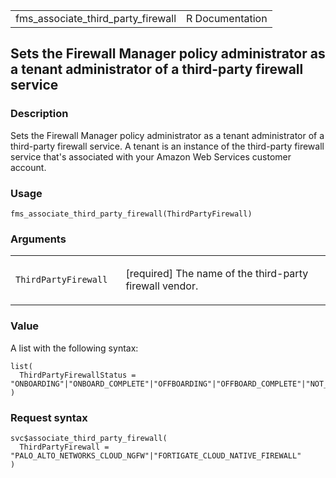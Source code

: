 <table style="width: 100%;">
<tbody>
<tr class="odd">
<td>fms_associate_third_party_firewall</td>
<td style="text-align: right;">R Documentation</td>
</tr>
</tbody>
</table>

## Sets the Firewall Manager policy administrator as a tenant administrator of a third-party firewall service

### Description

Sets the Firewall Manager policy administrator as a tenant administrator
of a third-party firewall service. A tenant is an instance of the
third-party firewall service that's associated with your Amazon Web
Services customer account.

### Usage

    fms_associate_third_party_firewall(ThirdPartyFirewall)

### Arguments

<table>
<colgroup>
<col style="width: 35%" />
<col style="width: 65%" />
</colgroup>
<tbody>
<tr class="odd">
<td><code
id="fms_associate_third_party_firewall_:_ThirdPartyFirewall">ThirdPartyFirewall</code></td>
<td><p>[required] The name of the third-party firewall vendor.</p></td>
</tr>
</tbody>
</table>

### Value

A list with the following syntax:

    list(
      ThirdPartyFirewallStatus = "ONBOARDING"|"ONBOARD_COMPLETE"|"OFFBOARDING"|"OFFBOARD_COMPLETE"|"NOT_EXIST"
    )

### Request syntax

    svc$associate_third_party_firewall(
      ThirdPartyFirewall = "PALO_ALTO_NETWORKS_CLOUD_NGFW"|"FORTIGATE_CLOUD_NATIVE_FIREWALL"
    )
